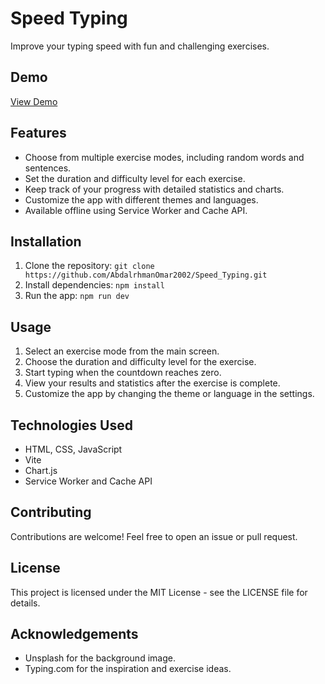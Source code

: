 # Speed Typing

Improve your typing speed with fun and challenging exercises.

## Demo

[View Demo](https://your-demo-link-here.com)

## Features

- Choose from multiple exercise modes, including random words and sentences.
- Set the duration and difficulty level for each exercise.
- Keep track of your progress with detailed statistics and charts.
- Customize the app with different themes and languages.
- Available offline using Service Worker and Cache API.

## Installation

1. Clone the repository: `git clone https://github.com/AbdalrhmanOmar2002/Speed_Typing.git`
2. Install dependencies: `npm install`
3. Run the app: `npm run dev`

## Usage

1. Select an exercise mode from the main screen.
2. Choose the duration and difficulty level for the exercise.
3. Start typing when the countdown reaches zero.
4. View your results and statistics after the exercise is complete.
5. Customize the app by changing the theme or language in the settings.

## Technologies Used

- HTML, CSS, JavaScript
- Vite
- Chart.js
- Service Worker and Cache API

## Contributing

Contributions are welcome! Feel free to open an issue or pull request.

## License

This project is licensed under the MIT License - see the LICENSE file for details.

## Acknowledgements

- Unsplash for the background image.
- Typing.com for the inspiration and exercise ideas.
